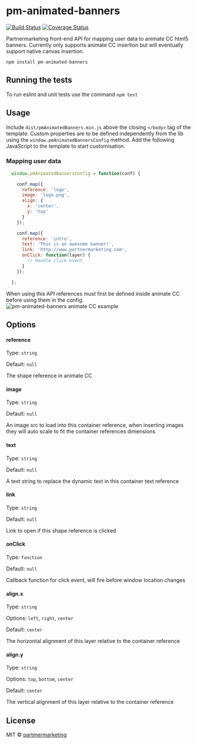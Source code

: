 # pm-animated-banners
[![Build Status](https://travis-ci.org/partnermarketing/pm-animated-banners.svg?branch=master)](https://travis-ci.org/partnermarketing/pm-animated-banners)
[![Coverage Status](https://coveralls.io/repos/github/partnermarketing/pm-animated-banners/badge.svg?branch=master)](https://coveralls.io/github/partnermarketing/pm-animated-banners?branch=master)

Partnermarketing front-end API for mapping user data to animate CC html5 banners. Currently only supports animate CC insertion but will eventually support native canvas insertion.

```
npm install pm-animated-banners
```

## Running the tests

To run eslint and unit tests use the command `npm test`

## Usage

Include `dist/pmAnimatedBanners.min.js` above the closing `</body>` tag of the template. Custom properties are to be defined independently from the lib using the `window.pmAnimatedBannersConfig` method. Add the following JavaScript to the template to start customisation.

### Mapping user data
```javascript
  window.pmAnimatedBannersConfig = function(conf) {

    conf.map({
      reference: 'logo',
      image: 'logo.png',
      align: {
        x: 'center',
        y: 'top'
      }
    });

    conf.map({
      reference: 'intro',
      text: 'This is an awesome banner!',
      link: 'http://www.partnermarketing.com',
      onClick: function(layer) {
      	// Handle click event
      }
    });

  };
```

When using this API references must first be defined inside animate CC before using them in the config.
![pm-animated-banners animate CC example](http://i.imgur.com/pN3HIll.jpg)

## Options

#### reference

Type: `string`

Default: `null`

The shape reference in animate CC 

#### image

Type: `string`

Default: `null`

An image src to load into this container reference, when inserting images they will auto scale to fit the container references dimensions

#### text

Type: `string`

Default: `null`

A text string to replace the dynamic text in this container text reference

#### link

Type: `string`

Default: `null`

Link to open if this shape reference is clicked

#### onClick

Type: `function`

Default: `null`

Callback function for click event, will fire before window location changes

#### align.x

Type: `string`

Options: `left`, `right`, `center`

Default: `center`

The horizontal alignment of this layer relative to the container reference

#### align.y

Type: `string`

Options: `top`, `bottom`, `center`

Default: `center`

The vertical alignment of this layer relative to the container reference

## License

MIT © [partmermarketing](https://github.com/partnermarketing)